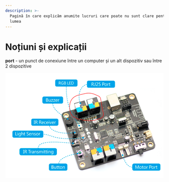 ```yaml
---
description: >-
  Pagină în care explicăm anumite lucruri care poate nu sunt clare pentru toată
  lumea
---
```


# Noțiuni și explicații

**port** - un punct de conexiune între un computer și un alt dispozitiv sau între 2 dispozitive

![](../.gitbook/assets/port.png)

